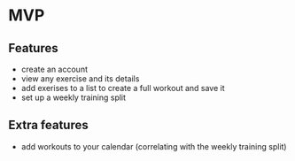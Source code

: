 # MVP
## Features
- create an account
- view any exercise and its details
- add exerises to a list to create a full workout and save it
- set up a weekly training split

## Extra features
- add workouts to your calendar (correlating with the weekly training split)

